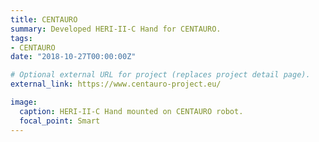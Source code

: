 ```yaml
---
title: CENTAURO
summary: Developed HERI-II-C Hand for CENTAURO.
tags:
- CENTAURO
date: "2018-10-27T00:00:00Z"

# Optional external URL for project (replaces project detail page).
external_link: https://www.centauro-project.eu/

image:
  caption: HERI-II-C Hand mounted on CENTAURO robot.
  focal_point: Smart
---
```

